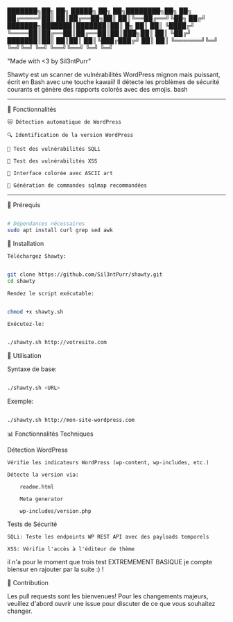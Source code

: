 ███████╗██╗  ██╗ █████╗ ██╗    ██╗████████╗██╗   ██╗
██╔════╝██║  ██║██╔══██╗██║    ██║╚══██╔══╝╚██╗ ██╔╝
███████╗███████║███████║██║ █╗ ██║   ██║    ╚████╔╝
╚════██║██╔══██║██╔══██║██║███╗██║   ██║     ╚██╔╝
███████║██║  ██║██║  ██║╚███╔███╔╝   ██║      ██║
╚══════╝╚═╝  ╚═╝╚═╝  ╚═╝ ╚══╝╚══╝    ╚═╝      ╚═╝

"Made with <3 by Sil3ntPurr"

Shawty est un scanner de vulnérabilités WordPress mignon mais puissant, écrit en Bash avec une touche kawaii! Il détecte les problèmes de sécurité courants et génère des rapports colorés avec des emojis.
bash
___

🌸 Fonctionnalités

    🐱 Détection automatique de WordPress

    🔍 Identification de la version WordPress

    💉 Test des vulnérabilités SQLi

    🎯 Test des vulnérabilités XSS

    🎨 Interface colorée avec ASCII art

    📝 Génération de commandes sqlmap recommandées

___

🍡 Prérequis
```bash

# Dépendances nécessaires
sudo apt install curl grep sed awk
```

🍬 Installation

    Téléchargez Shawty:

```bash

git clone https://github.com/Sil3ntPurr/shawty.git
cd shawty
```
    Rendez le script exécutable:

```bash

chmod +x shawty.sh
```
    Exécutez-le:

```bash

./shawty.sh http://votresite.com
```

🍥 Utilisation

Syntaxe de base:

```bash

./shawty.sh <URL>
```

Exemple:

```bash

./shawty.sh http://mon-site-wordpress.com
```

📊 Fonctionnalités Techniques

Détection WordPress

    Vérifie les indicateurs WordPress (wp-content, wp-includes, etc.)

    Détecte la version via:

        readme.html

        Meta generator

        wp-includes/version.php

Tests de Sécurité

    SQLi: Teste les endpoints WP REST API avec des payloads temporels

    XSS: Vérifie l'accès à l'éditeur de thème

il n'a pour le moment que trois test EXTREMEMENT BASIQUE je compte biensur en rajouter par la suite :) !


💖 Contribution

Les pull requests sont les bienvenues! Pour les changements majeurs, veuillez d'abord ouvrir une issue pour discuter de ce que vous souhaitez changer.
